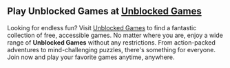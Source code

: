 <h2>Play Unblocked Games at <a href="[https://sites.google.com/view/googl-games/](https://sites.google.com/view/unbanned-games/)">Unblocked Games</a></h2>
<p>Looking for endless fun? Visit <a href="[https://sites.google.com/view/googl-games/](https://sites.google.com/view/unbanned-games/)">Unblocked Games</a> to find a fantastic collection of free, accessible games. No matter where you are, enjoy a wide range of <strong>Unblocked Games</strong> without any restrictions. From action-packed adventures to mind-challenging puzzles, there's something for everyone. Join now and play your favorite games anytime, anywhere.</p>
